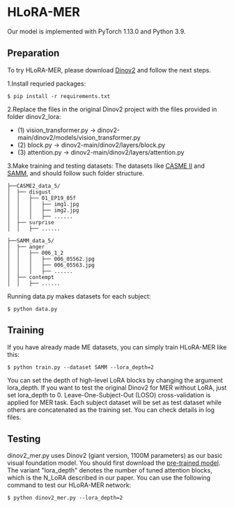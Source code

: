 # HLoRA-MER
Our model is implemented with PyTorch 1.13.0 and Python 3.9. 

## Preparation
To try HLoRA-MER, please download [Dinov2](https://github.com/facebookresearch/dinov2) and follow the next steps.  

1.Install requried packages:
```
$ pip install -r requirements.txt
```
2.Replace the files in the original Dinov2 project with the files provided in folder dinov2_lora:
- (1) vision_transformer.py -> dinov2-main/dinov2/models/vision_transformer.py
- (2) block.py -> dinov2-main/dinov2/layers/block.py
- (3) attention.py -> dinov2-main/dinov2/layers/attention.py

3.Make training and testing datasets:
The datasets like [CASME II](http://casme.psych.ac.cn/casme/c2) and [SAMM](https://helward.mmu.ac.uk/STAFF/M.Yap/dataset.php), and should follow such folder structure.
```
├──CASME2_data_5/
│  ├── disgust
│  │   ├── 01_EP19_05f
│  │   │   ├── img1.jpg
│  │   │   ├── img2.jpg
│  │   │   ├── ......
│  ├── surprise
│  │   ├── ......

├──SAMM_data_5/
│  ├── anger
│  │   ├── 006_1_2
│  │   │   ├── 006_05562.jpg
│  │   │   ├── 006_05563.jpg
│  │   │   ├── ......
│  ├── contempt
│  │   ├── ......

```
Running data.py makes datasets for each subject:
```
$ python data.py
```
## Training
If you have already made ME datasets, you can simply train HLoRA-MER like this:
```
$ python train.py --dataset SAMM --lora_depth=2
```
You can set the depth of high-level LoRA blocks by changing the argument lora_depth. If you want to test the original Dinov2 for MER without LoRA, just set lora_depth to 0.
Leave-One-Subject-Out (LOSO) cross-validation is applied for MER task. Each subject dataset will be set as test dataset while others are concatenated as the training set. You can check details in log files.

## Testing 
dinov2_mer.py uses Dinov2 (giant version, 1100M parameters) as our basic visual foundation model. You should first download the [pre-trained model](https://dl.fbaipublicfiles.com/dinov2/dinov2_vitg14/dinov2_vitg14_reg4_pretrain.pth). The variant "lora_depth" denotes the number of tuned attention blocks, which is the N_LoRA described in our paper.
You can use the following command to test our HLoRA-MER network:
```
$ python dinov2_mer.py --lora_depth=2
```


